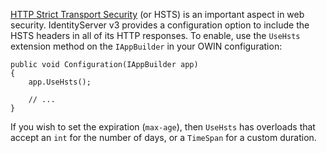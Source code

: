 [HTTP Strict Transport Security](http://www.html5rocks.com/en/tutorials/security/transport-layer-security/) (or HSTS) is an important aspect in web security. IdentityServer v3 provides a configuration option to include the HSTS headers in all of its HTTP responses. To enable, use the `UseHsts` extension method on the `IAppBuilder` in your OWIN configuration:

```
public void Configuration(IAppBuilder app)
{
    app.UseHsts();

    // ...
}
```

If you wish to set the expiration (`max-age`), then `UseHsts` has overloads that accept an `int` for the number of days, or a `TimeSpan` for a custom duration.
